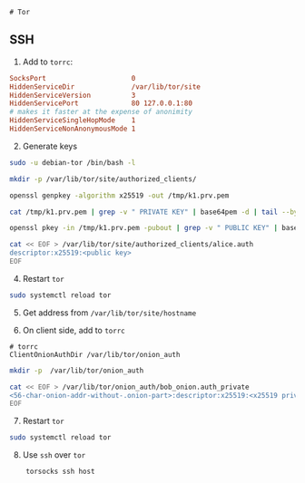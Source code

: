 	# Tor

## SSH

1. Add to `torrc`:

```ini
SocksPort                     0
HiddenServiceDir              /var/lib/tor/site
HiddenServiceVersion          3
HiddenServicePort             80 127.0.0.1:80
# makes it faster at the expense of anonimity
HiddenServiceSingleHopMode    1
HiddenServiceNonAnonymousMode 1
```

2. Generate keys

```bash
sudo -u debian-tor /bin/bash -l

mkdir -p /var/lib/tor/site/authorized_clients/

openssl genpkey -algorithm x25519 -out /tmp/k1.prv.pem

cat /tmp/k1.prv.pem | grep -v " PRIVATE KEY" | base64pem -d | tail --bytes=32 | base32 | sed 's/=//g' > /tmp/k1.prv.key

openssl pkey -in /tmp/k1.prv.pem -pubout | grep -v " PUBLIC KEY" | base64pem -d | tail --bytes=32 | base32 | sed 's/=//g' > /tmp/k1.pub.key

cat << EOF > /var/lib/tor/site/authorized_clients/alice.auth
descriptor:x25519:<public key>
EOF
```

4. Restart `tor`

```bash
sudo systemctl reload tor
```

5. Get address from `/var/lib/tor/site/hostname` 

6. On client side, add to `torrc`

```
# torrc
ClientOnionAuthDir /var/lib/tor/onion_auth
```

```bash
mkdir -p  /var/lib/tor/onion_auth

cat << EOF > /var/lib/tor/onion_auth/bob_onion.auth_private
<56-char-onion-addr-without-.onion-part>:descriptor:x25519:<x25519 private key in base32>
EOF
```

7. Restart `tor`

```bash
sudo systemctl reload tor
```

8. Use `ssh` over `tor`

```bash
	torsocks ssh host
```
